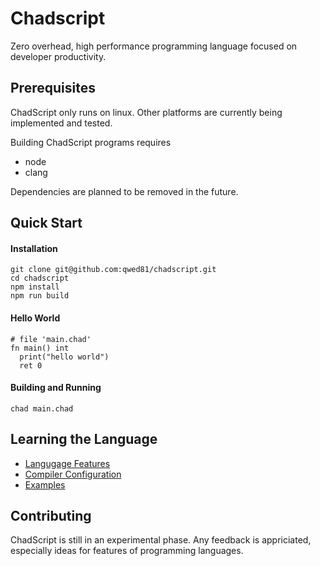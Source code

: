# Chadscript

Zero overhead, high performance programming language focused on developer productivity.

## Prerequisites

ChadScript only runs on linux. Other platforms are currently being
implemented and tested.

Building ChadScript programs requires
- node
- clang

Dependencies are planned to be removed in the future. 

## Quick Start
#### Installation
```
git clone git@github.com:qwed81/chadscript.git
cd chadscript
npm install
npm run build
```
#### Hello World
```
# file 'main.chad'
fn main() int
  print("hello world")
  ret 0
```
#### Building and Running
```
chad main.chad
```

## Learning the Language

- [Langugage Features](https://github.com/qwed81/chadscript/blob/main/examples/overview.chad)
- [Compiler Configuration](https://github.com/qwed81/chadscript/tree/main/examples/buildscript)
- [Examples](https://github.com/qwed81/chadscript/tree/main/examples)

## Contributing

ChadScript is still in an experimental phase. Any feedback is appriciated, especially
ideas for features of programming languages.




